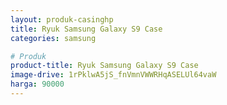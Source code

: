 ```yaml
---
layout: produk-casinghp
title: Ryuk Samsung Galaxy S9 Case
categories: samsung

# Produk
product-title: Ryuk Samsung Galaxy S9 Case
image-drive: 1rPklwA5jS_fnVmnVWWRHqASELUl64vaW
harga: 90000
---
```

